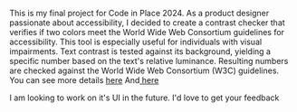 This is my final project for Code in Place 2024.
As a product designer passionate about accessibility, I decided to create a contrast checker that verifies if two colors meet the World Wide Web Consortium guidelines for accessibility.
This tool is especially useful for individuals with visual impairments.
Text contrast is tested against its background, yielding a specific number based on the text's relative luminance.
Resulting numbers are checked against the World Wide Web Consortium (W3C) guidelines.
You can see more details [here](https://www.w3.org/WAI/WCAG21/Understanding/contrast-minimum) 
And[ here ](https://www.w3.org/TR/WCAG20-TECHS/G17.html)

I am looking to work on it's UI in the future. I'd love to get your feedback

